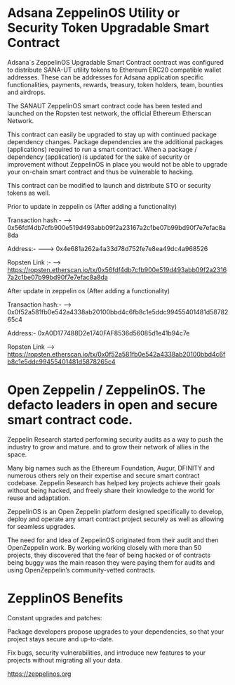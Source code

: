 # Adsana ZeppelinOS Utility or Security Token Upgradable Smart Contract

Adsana´s ZeppelinOS Upgradable Smart Contract contract was configured to distribute SANA-UT utility tokens to Ethereum ERC20 compatible wallet addresses. These can be addresses for Adsana application specific functionalities, payments, rewards, treasury, token holders, team, bounties and airdrops.

The SANAUT ZeppelinOS smart contract code has been tested and launched on the Ropsten test network, the official Ethereum Etherscan Network. 

This contract can easily be upgraded to stay up with continued package dependency changes.  Package dependencies are the additional packages (applications) required to run a smart contract.  When a package / dependency (application) is updated for the sake of security or improvement without ZeppelinOS in place you would not be able to upgrade your on-chain smart contract and thus be vulnerable to hacking.

This contract can be modified to launch and distribute STO or security tokens as well.

Prior to update in zeppelin os (After adding a functionality)

Transaction hash:-  --> 0x56fdf4db7cfb900e519d493abb09f2a23167a2c1be07b99bd90f7e7efac8a8da

Address:-  --->   0x4e681a262a4a33d78d752fe7e8ea49dc4a968526

Ropsten Link :-   -->  https://ropsten.etherscan.io/tx/0x56fdf4db7cfb900e519d493abb09f2a23167a2c1be07b99bd90f7e7efac8a8da


After update in zeppelin os (After adding a functionality)


Transaction hash:-   --> 0x0f52a581fb0e542a4338ab20100bbd4c6fb8c1e5ddc99455401481d5878265c4


Address:-   0xA0D177488D2e1740FAF8536d56085d1e41b94c7e

Ropsten Link -->  https://ropsten.etherscan.io/tx/0x0f52a581fb0e542a4338ab20100bbd4c6fb8c1e5ddc99455401481d5878265c4

# Open Zeppelin / ZeppelinOS.  The defacto leaders in open and secure smart contract code.

Zeppelin Research started performing security audits as a way to push the industry to grow and mature. and to grow their network of allies in the space. 

Many big names such as the Ethereum Foundation, Augur, DFINITY and numerous others rely on their expertise and secure smart contract codebase. Zeppelin Research has helped key projects achieve their goals without being hacked, and freely share their knowledge to the world for reuse and adaptation.

ZeppelinOS is an Open Zeppelin platform designed specifically to develop, deploy and operate any smart contract project securely as well as allowing for seamless upgrades.  

The need for and idea of ZeppelinOS originated from their audit and then OpenZeppelin work. By working working closely with more than 50 projects, they discovered that the fear of being hacked or of contracts being buggy was the main reason they were paying them for audits and using OpenZeppelin’s community-vetted contracts.

# ZepplinOS Benefits

Constant upgrades and patches:

Package developers propose upgrades to your dependencies, so that your project stays secure and up-to-date.

Fix bugs, security vulnerabilities, and introduce new features to your projects without migrating all your data.

https://zeppelinos.org
